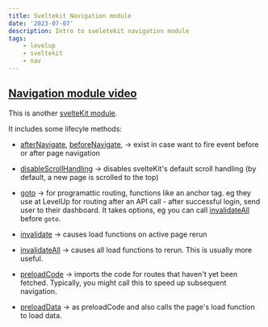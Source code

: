 ```yaml
---
title: Sveltekit Navigation module
date: '2023-07-07'
description: Intro to sveletekit navigation module
tags:
    - levelup
    - sveltekit
    - nav
---
```


## [Navigation module video](https://levelup.video/tutorials/sveltekit/app-navigation)

This is another [svelteKit module](https://kit.svelte.dev/docs/modules#$app-navigation).

It includes some lifecyle methods:

-   [afterNavigate](https://kit.svelte.dev/docs/modules#$app-navigation-afternavigate), [beforeNavigate](https://kit.svelte.dev/docs/modules#$app-navigation-beforenavigate), -> exist in case want to fire event before or after page navigation

-   [disableScrollHandling](https://kit.svelte.dev/docs/modules#$app-navigation-disablescrollhandling) -> disables svelteKit's default scroll handling (by default, a new page is scrolled to the top)

-   [goto](https://kit.svelte.dev/docs/modules#$app-navigation-goto) -> for programattic routing, functions like an anchor tag. eg they use at LevelUp for routing after an API call - after successful login, send user to their dashboard. It takes options, eg you can call [invalidateAll](https://kit.svelte.dev/docs/modules#$app-navigation-invalidateall) before `goto`.

-   [invalidate](https://kit.svelte.dev/docs/modules#$app-navigation-invalidate) -> causes load functions on active page rerun

-   [invalidateAll](https://kit.svelte.dev/docs/modules#$app-navigation-invalidateall) -> causes all load functions to rerun. This is usually more useful.

-   [preloadCode](https://kit.svelte.dev/docs/modules#$app-navigation-preloadcode) -> imports the code for routes that haven't yet been fetched. Typically, you might call this to speed up subsequent navigation.

-   [preloadData](https://kit.svelte.dev/docs/modules#$app-navigation-preloaddata) -> as preloadCode and also calls the page's load function to load data.
